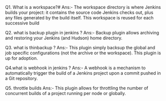 Q1. What is a workspace?#
Ans:- The workspace directory is where Jenkins builds your project: it contains the source code Jenkins checks out, plus any files generated by the build itself. This workspace is reused for each successive build

Q2. what is backup plugin in jenkins ?
Ans:- Backup plugin allows archiving and restoring your Jenkins (and Hudson) home directory.

Q3. what is thinbackup ?
Ans:- This plugin simply backsup the global and job specific configurations (not the archive or the workspace). This plugin is up for adoption.

Q4.what is webhook in jenkins ? 
Ans:- A webhook is a mechanism to automatically trigger the build of a Jenkins project upon a commit pushed in a Git repository.

Q5. throttle builds 
Ans:- This plugin allows for throttling the number of concurrent builds of a project running per node or globally.
